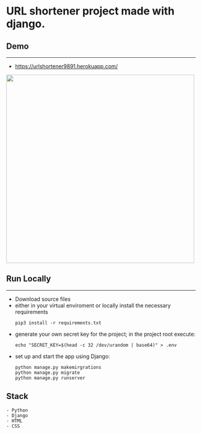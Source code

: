 # URL shortener project made with django.

## Demo
---

- https://urlshortener9891.herokuapp.com/

<img src="https://i.imgur.com/3eygg4z.png" height=500 widht=500>

## Run Locally
---
- Download source files
- either in your virtual enviroment or locally install the necessary requirements
  ```
  pip3 install -r requirements.txt
  ```
- generate your own secret key for the project; in the project root execute:
    ```
    echo "SECRET_KEY=$(head -c 32 /dev/urandom | base64)" > .env
    ```
- set up and start the app using Django:
    ```
    python manage.py makemirgrations
    python manage.py migrate
    python manage.py runserver
    ```

## Stack
 ``` 
 - Python
 - Django
 - HTML
 - CSS
 ```